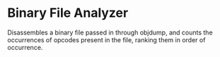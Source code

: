 # Binary File Analyzer

Disassembles a binary file passed in through objdump, and counts the occurrences of opcodes present in the file, ranking them in order of occurrence.
